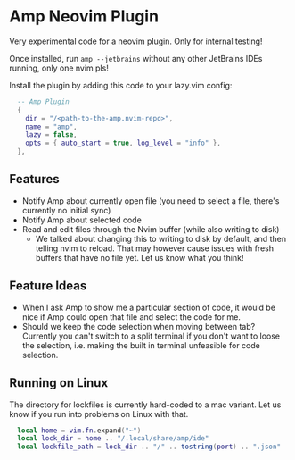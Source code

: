 # Amp Neovim Plugin

Very experimental code for a neovim plugin. Only for internal testing!

Once installed, run `amp --jetbrains` without any other JetBrains IDEs running, only one nvim pls!

Install the plugin by adding this code to your lazy.vim config:

```lua
  -- Amp Plugin
  {
    dir = "/<path-to-the-amp.nvim-repo>",
    name = "amp",
    lazy = false,
    opts = { auto_start = true, log_level = "info" },
  },
```

## Features

- Notify Amp about currently open file (you need to select a file, there's currently no initial sync)
- Notify Amp about selected code
- Read and edit files through the Nvim buffer (while also writing to disk)
  - We talked about changing this to writing to disk by default, and then telling nvim to reload. That may however cause issues with fresh buffers that have no file yet. Let us know what you think!

## Feature Ideas

- When I ask Amp to show me a particular section of code, it would be nice if Amp could open that file and select the code for me.
- Should we keep the code selection when moving between tab? Currently you can't switch to a split terminal if you don't want to loose the selection, i.e. making the built in terminal unfeasible for code selection.

## Running on Linux

The directory for lockfiles is currently hard-coded to a mac variant. Let us know if you run into problems on Linux with that.

```lua
  local home = vim.fn.expand("~")
  local lock_dir = home .. "/.local/share/amp/ide"
  local lockfile_path = lock_dir .. "/" .. tostring(port) .. ".json"
```
